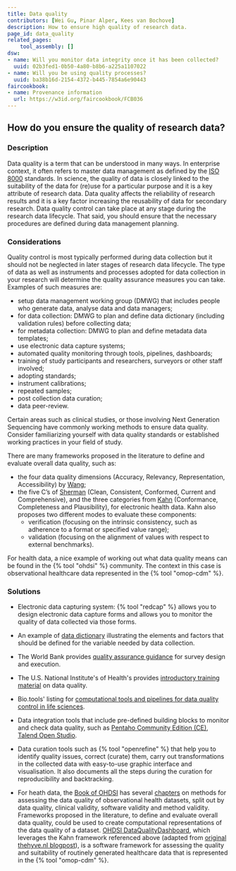 ```yaml
---
title: Data quality
contributors: [Wei Gu, Pinar Alper, Kees van Bochove]
description: How to ensure high quality of research data.
page_id: data_quality
related_pages: 
    tool_assembly: []
dsw:
- name: Will you monitor data integrity once it has been collected?
  uuid: 02b3fed1-0b50-4a80-b8b6-a225a1107022
- name: Will you be using quality processes?
  uuid: ba38b16d-2154-4372-b445-7854a6e90443
faircookbook:
- name: Provenance information
  url: https://w3id.org/faircookbook/FCB036
---
```


## How do you ensure the quality of research data?

### Description

Data quality is a term that can be understood in many ways. In enterprise context, it often refers to master data management as defined by the [ISO 8000](https://www.iso.org/standard/50798.html) standards. In science, the quality of data is closely linked to the suitability of the data for (re)use for a particular purpose and it is a key attribute of research data. Data quality affects the reliability of research results and it is a key factor increasing the reusability of data for secondary research. Data quality control can take place at any stage during the research data lifecycle. That said, you should ensure that the necessary procedures are defined during data management planning.

### Considerations

Quality control is most typically performed during data collection but it should not be neglected in later stages of research data lifecycle. The type of data as well as instruments and processes adopted for data collection in your research will determine the quality assurance measures you can take.
Examples of such measures are:

* setup data management working group (DMWG) that includes people who generate data, analyse data and data managers;
* for data collection: DMWG to plan and define data dictionary (including validation rules) before collecting data;
* for metadata collection: DMWG to plan and define metadata data templates;
* use electronic data capture systems;
* automated quality monitoring through tools, pipelines, dashboards;
* training of study participants and researchers, surveyors or other staff involved;
* adopting standards;
* instrument calibrations;
* repeated samples;
* post collection data curation;
* data peer-review.

Certain areas such as clinical studies, or those involving Next Generation Sequencing have commonly working methods to ensure data quality. Consider familiarizing yourself with data quality standards or established working practices in your field of study.

There are many frameworks proposed in the literature to define and evaluate overall data quality, such as:

* the four data quality dimensions (Accuracy, Relevancy, Representation, Accessibility) by [Wang](http://www.jstor.org/stable/40398176?origin=JSTOR-pdf);
* the five C’s of [Sherman](https://doi.org/10.1016/C2012-0-06937-2) (Clean, Consistent, Conformed, Current and Comprehensive), and the three categories from [Kahn](https://dx.doi.org/10.13063/2327-9214.1244) (Conformance, Completeness and Plausibility), for electronic health data. Kahn also proposes two different modes to evaluate these components:
  * verification (focusing on the intrinsic consistency, such as adherence to a format or specified value range);
  * validation (focusing on the alignment of values with respect to external benchmarks).

For health data, a nice example of working out what data quality means can be found in the {% tool "ohdsi" %} community. The context in this case is observational healthcare data represented in the {% tool "omop-cdm" %}.

### Solutions

* Electronic data capturing system: {% tool "redcap" %} allows you to design electronic data capture forms and allows you to monitor the quality of data collected via those forms.
* An example of [data dictionary](https://webdav-r3lab.uni.lu/public/elixir/templates/Data_dictionary_example.xlsx) illustrating the elements and factors that should be defined for the variable needed by data collection.
* The World Bank provides [quality assurance guidance](https://dimewiki.worldbank.org/wiki/Data_Quality_Assurance_Plan) for survey design and execution.
* The U.S. National Institute's of Health's provides [introductory training material](https://oir.nih.gov/sites/default/files/uploads/sourcebook/documents/ethical_conduct/data_quality_management-2015_05_15.pdf) on data quality.
* Bio.tools' listing for [computational tools and pipelines for data quality control in life sciences](https://bio.tools/t?page=1&q=quality&sort=score).
* Data integration tools that include pre-defined building blocks to monitor and check data quality, such as [Pentaho Community Edition (CE)](https://wiki.pentaho.com/display/COM/Community+Edition+Downloads?desktop=true&macroName=ul), [Talend Open Studio](https://sourceforge.net/projects/talend-studio/).
* Data curation tools such as {% tool "openrefine" %} that help you to identify quality issues, correct (curate) them, carry out transformations in the collected data with easy-to-use graphic interface and visualisation. It also documents all the steps during the curation for reproducibility and backtracking.

* For heath data, the [Book of OHDSI](http://book.ohdsi.org) has several [chapters](https://ohdsi.github.io/TheBookOfOhdsi/EvidenceQuality.html) on methods for assessing the data quality of observational health datasets, split out by data quality, clinical validity, software validity and method validity. Frameworks proposed in the literature, to define and evaluate overall data quality, could be used to create computational representations of the data quality of a dataset. [OHDSI DataQualityDashboard](https://github.com/OHDSI/DataQualityDashboard), which leverages the Kahn framework referenced above (adapted from [original thehyve.nl blogpost](https://www.thehyve.nl/articles/fair-data-for-machine-learning)), is a software framework for assessing the quality and suitability of routinely generated healthcare data that is represented in the {% tool "omop-cdm" %}.
